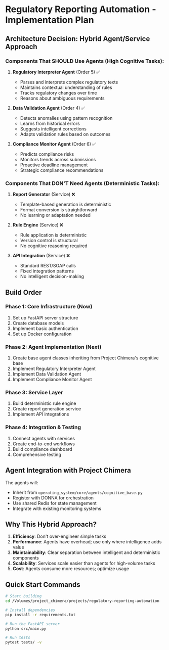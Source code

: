 # Regulatory Reporting Automation - Implementation Plan

## Architecture Decision: Hybrid Agent/Service Approach

### Components That SHOULD Use Agents (High Cognitive Tasks):

1. **Regulatory Interpreter Agent** (Order 5) ✅
   - Parses and interprets complex regulatory texts
   - Maintains contextual understanding of rules
   - Tracks regulatory changes over time
   - Reasons about ambiguous requirements

2. **Data Validation Agent** (Order 4) ✅
   - Detects anomalies using pattern recognition
   - Learns from historical errors
   - Suggests intelligent corrections
   - Adapts validation rules based on outcomes

3. **Compliance Monitor Agent** (Order 6) ✅
   - Predicts compliance risks
   - Monitors trends across submissions
   - Proactive deadline management
   - Strategic compliance recommendations

### Components That DON'T Need Agents (Deterministic Tasks):

1. **Report Generator** (Service) ❌
   - Template-based generation is deterministic
   - Format conversion is straightforward
   - No learning or adaptation needed

2. **Rule Engine** (Service) ❌
   - Rule application is deterministic
   - Version control is structural
   - No cognitive reasoning required

3. **API Integration** (Service) ❌
   - Standard REST/SOAP calls
   - Fixed integration patterns
   - No intelligent decision-making

## Build Order

### Phase 1: Core Infrastructure (Now)
1. Set up FastAPI server structure
2. Create database models
3. Implement basic authentication
4. Set up Docker configuration

### Phase 2: Agent Implementation (Next)
1. Create base agent classes inheriting from Project Chimera's cognitive base
2. Implement Regulatory Interpreter Agent
3. Implement Data Validation Agent
4. Implement Compliance Monitor Agent

### Phase 3: Service Layer
1. Build deterministic rule engine
2. Create report generation service
3. Implement API integrations

### Phase 4: Integration & Testing
1. Connect agents with services
2. Create end-to-end workflows
3. Build compliance dashboard
4. Comprehensive testing

## Agent Integration with Project Chimera

The agents will:
- Inherit from `operating_system/core/agents/cognitive_base.py`
- Register with DONNA for orchestration
- Use shared Redis for state management
- Integrate with existing monitoring systems

## Why This Hybrid Approach?

1. **Efficiency**: Don't over-engineer simple tasks
2. **Performance**: Agents have overhead; use only where intelligence adds value
3. **Maintainability**: Clear separation between intelligent and deterministic components
4. **Scalability**: Services scale easier than agents for high-volume tasks
5. **Cost**: Agents consume more resources; optimize usage

## Quick Start Commands

```bash
# Start building
cd /Volumes/project_chimera/projects/regulatory-reporting-automation

# Install dependencies
pip install -r requirements.txt

# Run the FastAPI server
python src/main.py

# Run tests
pytest tests/ -v
```